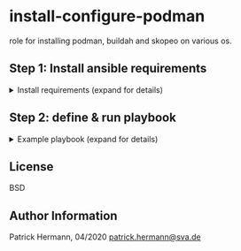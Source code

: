 install-configure-podman
=========

role for installing podman, buildah and skopeo on various os.

## Step 1: Install ansible requirements

<details><summary><textb> Install requirements (expand for details) </textb></summary>

copy and paste the following into your terminal
```
cat <<EOF > /tmp/requirements.yaml
- src: git@codehub.sva.de:Lab/stuttgart-things/supporting-roles/install-configure-podman.git
  scm: git
EOF
ansible-galaxy install -r /tmp/requirements.yaml --force
rm -rf /tmp/requirements.yaml
```
</details>

## Step 2: define & run playbook 

<details><summary><textb> Example playbook (expand for details) </textb></summary>

copy and paste the following (on any place of the filesystem of the ansible host) into your terminal:
```

cat <<EOF > install-configure-podman.yaml
---
- hosts: all 
  roles:
    - role: install-configure-podman
EOF 
```

Execute playbook:
```
ansible-playbook install-configure-podman.yaml -vv 
```

</details>


License
-------

BSD

Author Information
------------------

Patrick Hermann, 04/2020
patrick.hermann@sva.de
